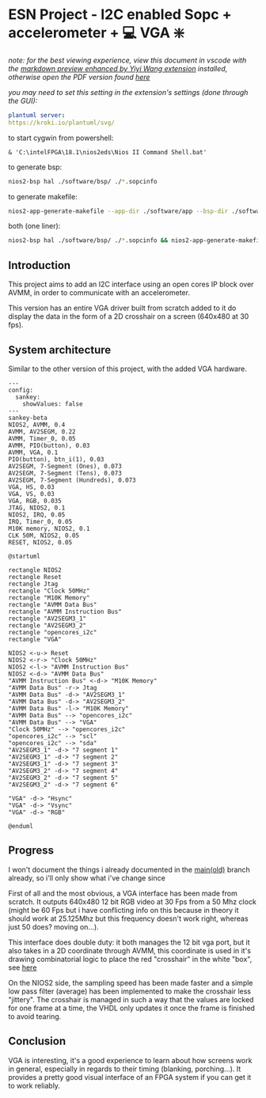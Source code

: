 # ESN Project - I2C enabled Sopc + accelerometer + :computer: VGA :sparkle:

*note: for the best viewing experience, view this document in vscode with the [markdown preview enhanced by Yiyi Wang extension](https://marketplace.visualstudio.com/items?itemName=shd101wyy.markdown-preview-enhanced) installed, otherwise open the PDF version found [here](./readme.pdf)*

*you may need to set this setting in the extension's settings (done through the GUI):*
```yaml
plantuml server:
https://kroki.io/plantuml/svg/
```

to start cygwin from powershell:
```pwsh
& 'C:\intelFPGA\18.1\nios2eds\Nios II Command Shell.bat'
```

to generate bsp:

```bash
nios2-bsp hal ./software/bsp/ ./*.sopcinfo
```

to generate makefile:
```bash
nios2-app-generate-makefile --app-dir ./software/app --bsp-dir ./software/bsp --elf-name maion.elf --src-files ./sofware/app/main.c
```

both (one liner):
```bash
nios2-bsp hal ./software/bsp/ ./*.sopcinfo && nios2-app-generate-makefile --app-dir ./software/app --bsp-dir ./software/bsp --elf-name maion.elf --src-files ./sofware/app/main.c
```

## Introduction

This project aims to add an I2C interface using an open cores IP block over AVMM, in order to communicate with an accelerometer.

This version has an entire VGA driver built from scratch added to it do display the data in the form of a 2D crosshair on a screen (640x480 at 30 fps).

## System architecture

Similar to the other version of this project, with the added VGA hardware.

```mermaid
---
config:
  sankey:
    showValues: false
---
sankey-beta
NIOS2, AVMM, 0.4
AVMM, AV2SEGM, 0.22
AVMM, Timer_0, 0.05
AVMM, PIO(button), 0.03
AVMM, VGA, 0.1
PIO(button), btn_i(1), 0.03
AV2SEGM, 7-Segment (Ones), 0.073
AV2SEGM, 7-Segment (Tens), 0.073
AV2SEGM, 7-Segment (Hundreds), 0.073
VGA, HS, 0.03
VGA, VS, 0.03
VGA, RGB, 0.035
JTAG, NIOS2, 0.1
NIOS2, IRQ, 0.05
IRQ, Timer_0, 0.05
M10K memory, NIOS2, 0.1
CLK 50M, NIOS2, 0.05
RESET, NIOS2, 0.05
```

```plantuml
@startuml

rectangle NIOS2
rectangle Reset
rectangle Jtag
rectangle "Clock 50MHz"
rectangle "M10K Memory"
rectangle "AVMM Data Bus"
rectangle "AVMM Instruction Bus"
rectangle "AV2SEGM3_1"
rectangle "AV2SEGM3_2"
rectangle "opencores_i2c"
rectangle "VGA"

NIOS2 <-u-> Reset 
NIOS2 <-r-> "Clock 50MHz"
NIOS2 <-l-> "AVMM Instruction Bus"
NIOS2 <-d-> "AVMM Data Bus"
"AVMM Instruction Bus" <-d-> "M10K Memory"
"AVMM Data Bus" -r-> Jtag
"AVMM Data Bus" -d-> "AV2SEGM3_1"
"AVMM Data Bus" -d-> "AV2SEGM3_2"
"AVMM Data Bus" -l-> "M10K Memory"
"AVMM Data Bus" --> "opencores_i2c"
"AVMM Data Bus" --> "VGA"
"Clock 50MHz" --> "opencores_i2c"
"opencores_i2c" --> "scl"
"opencores_i2c" --> "sda"
"AV2SEGM3_1" -d-> "7 segment 1"
"AV2SEGM3_1" -d-> "7 segment 2"
"AV2SEGM3_1" -d-> "7 segment 3"
"AV2SEGM3_2" -d-> "7 segment 4"
"AV2SEGM3_2" -d-> "7 segment 5"
"AV2SEGM3_2" -d-> "7 segment 6"

"VGA" -d-> "Hsync"
"VGA" -d-> "Vsync"
"VGA" -d-> "RGB"

@enduml
```

## Progress

I won't document the things i already documented in the [main(old)](https://github.com/ESN2025/GEOFFRE_Project/tree/master) branch already, so i'll only show what i've change since

First of all and the most obvious, a VGA interface has been made from scratch. It outputs 640x480 12 bit RGB video at 30 Fps from a 50 Mhz clock (might be 60 Fps but i have conflicting info on this because in theory it should work at 25.125Mhz but this frequency doesn't work right, whereas just 50 does? moving on...).

This interface does double duty: it both manages the 12 bit vga port, but it also takes in a 2D coordinate through AVMM, this coordinate is used in it's drawing combinatorial logic to place the red "crosshair" in the white "box", see [here](./ip/VGA/doc/VID_20250121_215244.mp4)

On the NIOS2 side, the sampling speed has been made faster and a simple low pass filter (average) has been implemented to make the crosshair less "jittery". The crosshair is managed in such a way that the values are locked for one frame at a time, the VHDL only updates it once the frame is finished to avoid tearing.

## Conclusion
VGA is interesting, it's a good experience to learn about how screens work in general, especially in regards to their timing (blanking, porching...). It provides a pretty good visual interface of an FPGA system if you can get it to work reliably.